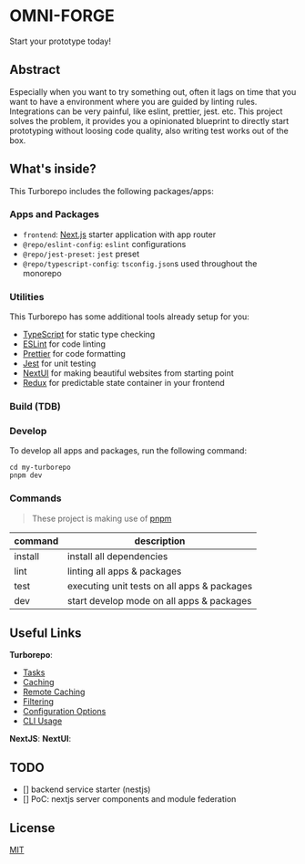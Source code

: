 # OMNI-FORGE

Start your prototype today! 

## Abstract

Especially when you want to try something out, often it lags on time that you want to have a environment where you are guided by linting rules. Integrations can be very painful, like eslint, prettier, jest. etc.
This project solves the problem, it provides you a opinionated blueprint to directly start prototyping without loosing code quality, also writing test works out of the box.

## What's inside?

This Turborepo includes the following packages/apps:

### Apps and Packages

- `frontend`: [Next.js](https://nextjs.org/) starter application with app router
- `@repo/eslint-config`: `eslint` configurations
- `@repo/jest-preset`: `jest` preset
- `@repo/typescript-config`: `tsconfig.json`s used throughout the monorepo

### Utilities

This Turborepo has some additional tools already setup for you:

- [TypeScript](https://www.typescriptlang.org/) for static type checking
- [ESLint](https://eslint.org/) for code linting
- [Prettier](https://prettier.io/) for code formatting
- [Jest](https://jestjs.io/) for unit testing
- [NextUI](https://nextui.org/) for making beautiful websites from starting point
- [Redux](https://redux.js.org/) for predictable state container in your frontend

### Build (TDB)

### Develop

To develop all apps and packages, run the following command:

```
cd my-turborepo
pnpm dev
```

### Commands

> These project is making use of [pnpm](https://pnpm.io/)

| command | description                                  |
| ------- | -------------------------------------------- |
| install | install all dependencies                     |
| lint    | linting all apps & packages                  |
| test    | executing unit tests on all apps & packages  |
| dev     | start develop mode on all apps & packages    |

## Useful Links

**Turborepo**:

- [Tasks](https://turbo.build/repo/docs/core-concepts/monorepos/running-tasks)
- [Caching](https://turbo.build/repo/docs/core-concepts/caching)
- [Remote Caching](https://turbo.build/repo/docs/core-concepts/remote-caching)
- [Filtering](https://turbo.build/repo/docs/core-concepts/monorepos/filtering)
- [Configuration Options](https://turbo.build/repo/docs/reference/configuration)
- [CLI Usage](https://turbo.build/repo/docs/reference/command-line-reference)

**NextJS**:
**NextUI**:

## TODO
- [] backend service starter (nestjs)
- [] PoC: nextjs server components and module federation

## License

[MIT](https://choosealicense.com/licenses/mit/)